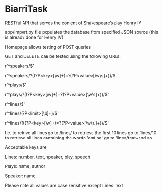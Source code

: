 # BiarriTask
RESTful API that serves the content of Shakespeare’s play Henry IV


app/import.py file populates the database from specified JSON source (this is already done for Henry IV)

Homepage allows testing of POST queries


GET and DELETE can be tested using the following URLs:

  r'^speakers/$'

  r'^speakers/?((?P\<key>[\w]+)=?(?P\<value>[\w\s]+))/$'
  
  r'^plays/$'
  
  r'^plays/?((?P\<key>[\w]+)=?(?P\<value>[\w\s]+))/$'
  
  r'^lines/$'
  
  r'^lines/(?P\<limit>[\d]+)/$'
  
  r'^lines/?((?P\<key>[\w]+)=?(?P\<value>[\w\s.]+))/$'
  
  
I.e. to retrive all lines go to /lines/
     to retrieve the first 10 lines go to /lines/10
     to retrieve all lines containing the words 'and so' go to /lines/text=and so


Acceptable keys are:
  
  Lines: number, text, speaker, play, speech

  Plays: name, author
  
  Speaker: name


Please note all values are case sensitive except Lines: text
